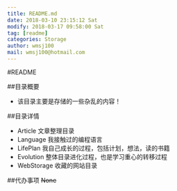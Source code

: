 ```yaml
---
title: README.md
date: 2018-03-10 23:15:12 Sat
modify: 2018-03-17 09:58:00 Sat
tag: [readme]
categories: Storage
author: wmsj100
mail: wmsj100@hotmail.com
---
```


#README

##目录概要
- 该目录主要是存储的一些杂乱的内容！

##目录详情
- Article 文章整理目录
- Language 我接触过的编程语言
- LifePlan 我自己成长的过程，包括计划，想法，读的书籍
- Evolution 整体目录进化过程，也是学习重心的转移过程
- WebStorage 收藏的网站目录

##代办事项
~~None~~
